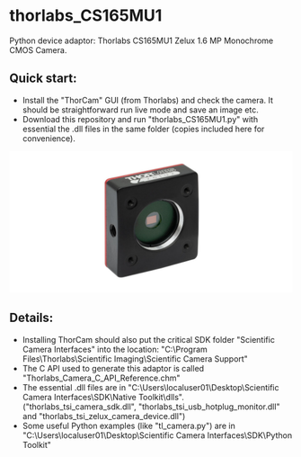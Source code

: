 # thorlabs_CS165MU1
Python device adaptor: Thorlabs CS165MU1 Zelux 1.6 MP Monochrome CMOS Camera.
## Quick start:
- Install the "ThorCam" GUI (from Thorlabs) and check the camera. It should be 
straightforward run live mode and save an image etc.
- Download this repository and run "thorlabs_CS165MU1.py" with essential the .dll
files in the same folder (copies included here for convenience).

![social_preview](https://github.com/amsikking/thorlabs_CS165MU1/blob/main/social_preview.png)

## Details:
- Installing ThorCam should also put the critical SDK folder "Scientific 
Camera Interfaces" into the location:
"C:\Program Files\Thorlabs\Scientific Imaging\Scientific Camera Support"
- The C API used to generate this adaptor is called "Thorlabs_Camera_C_API_Reference.chm"
- The essential .dll files are in "C:\Users\localuser01\Desktop\Scientific Camera Interfaces\SDK\Native Toolkit\dlls".
("thorlabs_tsi_camera_sdk.dll", "thorlabs_tsi_usb_hotplug_monitor.dll" and "thorlabs_tsi_zelux_camera_device.dll")
- Some useful Python examples (like "tl_camera.py") are in "C:\Users\localuser01\Desktop\Scientific Camera Interfaces\SDK\Python Toolkit"
